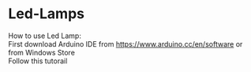# Led-Lamps
How to use Led Lamp: \
First download Arduino IDE from https://www.arduino.cc/en/software or from Windows Store \
Follow this tutorail
